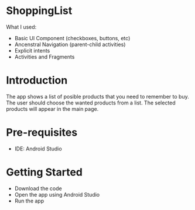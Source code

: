 # ShoppingList
What I used:
- Basic UI Component (checkboxes, buttons, etc)
- Ancenstral Navigation (parent-child activities)
- Explicit intents 
- Activities and Fragments
# Introduction
The app shows a list of posible products that you need to remember to buy. The user should choose the wanted products from a list. The selected products will appear in the main page.
# Pre-requisites
- IDE: Android Studio
# Getting Started
- Download the code
- Open the app using Android Studio
- Run the app
